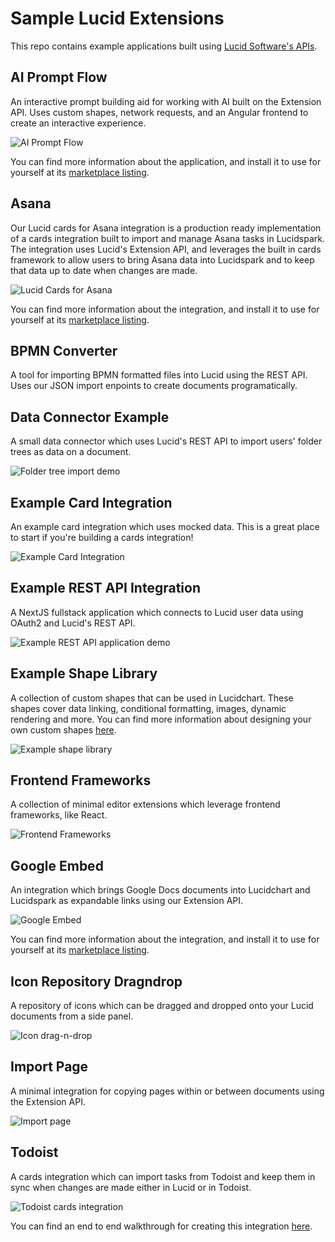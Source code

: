 # Sample Lucid Extensions

This repo contains example applications built using [Lucid Software's APIs](https://developer.lucid.co/).

## AI Prompt Flow

An interactive prompt building aid for working with AI built on the Extension API.
Uses custom shapes, network requests, and an Angular frontend to create an interactive experience.

![AI Prompt Flow](https://lucid.co/static/cd8ee8e60b1e6b4f92938d77e9e6118f/content.png)

You can find more information about the application, and install it to use for yourself at its [marketplace listing](https://lucid.co/marketplace/1d2a2200/ai-prompt-flow).

## Asana

Our Lucid cards for Asana integration is a production ready implementation of a cards integration built to import and manage Asana tasks in Lucidspark.
The integration uses Lucid's Extension API, and leverages the built in cards framework to allow users to bring Asana data into Lucidspark and to keep that data up to date when changes are made.

![Lucid Cards for Asana](https://lucid.co/static/b20c5a40f333fba7b7799519d8fbd2e0/content.png)

You can find more information about the integration, and install it to use for yourself at its [marketplace listing](https://lucid.co/marketplace/944af3b8/lucid-cards-for-asana).

## BPMN Converter

A tool for importing BPMN formatted files into Lucid using the REST API.
Uses our JSON import enpoints to create documents programatically.

## Data Connector Example

A small data connector which uses Lucid's REST API to import users' folder trees as data on a document.

![Folder tree import demo](https://cdn-cashy-static-assets.lucidchart.com/open-source-github-repositories/sample-lucid-extensions/folderTreeDemo.gif)

## Example Card Integration

An example card integration which uses mocked data.
This is a great place to start if you're building a cards integration!

![Example Card Integration](https://cdn-cashy-static-assets.lucidchart.com/open-source-github-repositories/sample-lucid-extensions/example_cards_entrypoint.png)

## Example REST API Integration

A NextJS fullstack application which connects to Lucid user data using OAuth2 and Lucid's REST API.

![Example REST API application demo](https://cdn-cashy-static-assets.lucidchart.com/open-source-github-repositories/sample-lucid-extensions/example_rest_api_demo.gif)

## Example Shape Library

A collection of custom shapes that can be used in Lucidchart.
These shapes cover data linking, conditional formatting, images, dynamic rendering and more.
You can find more information about designing your own custom shapes [here](https://developer.lucid.co/custom-shapes/).

![Example shape library](https://cdn-cashy-static-assets.lucidchart.com/open-source-github-repositories/sample-lucid-extensions/example_shape_library.png)

## Frontend Frameworks

A collection of minimal editor extensions which leverage frontend frameworks, like React.

![Frontend Frameworks](https://cdn-cashy-static-assets.lucidchart.com/open-source-github-repositories/sample-lucid-extensions/react-app-skeleton.png)

## Google Embed

An integration which brings Google Docs documents into Lucidchart and Lucidspark as expandable links using our Extension API.

![Google Embed](https://lucid.co/static/61ebedb8c1eeb7c6505885ebc20f33a3/content.png)

You can find more information about the integration, and install it to use for yourself at its [marketplace listing](https://lucid.co/marketplace/944af3b8/lucid-cards-for-asana).

## Icon Repository Dragndrop

A repository of icons which can be dragged and dropped onto your Lucid documents from a side panel.

![Icon drag-n-drop](https://cdn-cashy-static-assets.lucidchart.com/open-source-github-repositories/sample-lucid-extensions/icon_drag_n_drop.png)

## Import Page

A minimal integration for copying pages within or between documents using the Extension API.

![Import page](https://cdn-cashy-static-assets.lucidchart.com/open-source-github-repositories/sample-lucid-extensions/import_document.png)

## Todoist

A cards integration which can import tasks from Todoist and keep them in sync when changes are made either in Lucid or in Todoist.

![Todoist cards integration](https://cdn-cashy-static-assets.lucidchart.com/open-source-github-repositories/sample-lucid-extensions/todoist_card.png)

You can find an end to end walkthrough for creating this integration [here](https://developer.lucid.co/guides/#lucid-card-integrations).